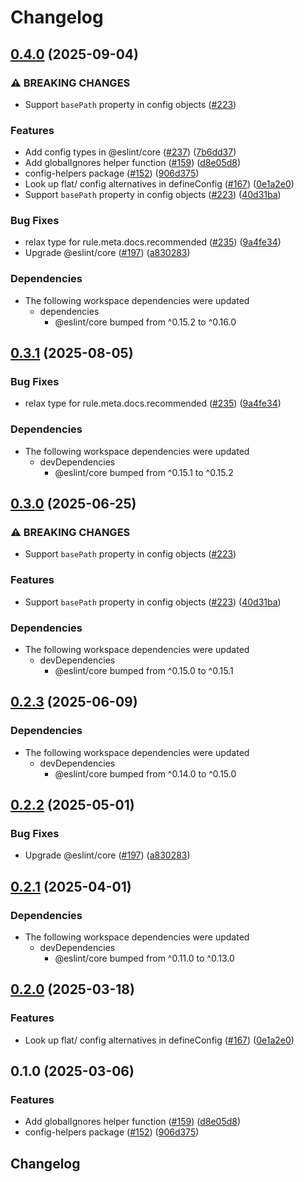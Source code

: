 # Changelog

## [0.4.0](https://github.com/eryue0220/eslint-rewrite/compare/config-helpers-v0.3.1...config-helpers-v0.4.0) (2025-09-04)


### ⚠ BREAKING CHANGES

* Support `basePath` property in config objects ([#223](https://github.com/eryue0220/eslint-rewrite/issues/223))

### Features

* Add config types in @eslint/core ([#237](https://github.com/eryue0220/eslint-rewrite/issues/237)) ([7b6dd37](https://github.com/eryue0220/eslint-rewrite/commit/7b6dd370a598ea7fc94fba427a2579342b50b90f))
* Add globalIgnores helper function ([#159](https://github.com/eryue0220/eslint-rewrite/issues/159)) ([d8e05d8](https://github.com/eryue0220/eslint-rewrite/commit/d8e05d8f7272fd0db351829ced856dac4eed030b))
* config-helpers package ([#152](https://github.com/eryue0220/eslint-rewrite/issues/152)) ([906d375](https://github.com/eryue0220/eslint-rewrite/commit/906d37513ca59da7568aa1895ca786e69c69a07f))
* Look up flat/ config alternatives in defineConfig ([#167](https://github.com/eryue0220/eslint-rewrite/issues/167)) ([0e1a2e0](https://github.com/eryue0220/eslint-rewrite/commit/0e1a2e0f04f72fed0fd5645c1355d90335664a7a))
* Support `basePath` property in config objects ([#223](https://github.com/eryue0220/eslint-rewrite/issues/223)) ([40d31ba](https://github.com/eryue0220/eslint-rewrite/commit/40d31ba42a9fe0da10b6ca5e1b10f1f2b10c5f90))


### Bug Fixes

* relax type for rule.meta.docs.recommended ([#235](https://github.com/eryue0220/eslint-rewrite/issues/235)) ([9a4fe34](https://github.com/eryue0220/eslint-rewrite/commit/9a4fe343c309b7a000ffb5cd420b557809e4d58e))
* Upgrade @eslint/core ([#197](https://github.com/eryue0220/eslint-rewrite/issues/197)) ([a830283](https://github.com/eryue0220/eslint-rewrite/commit/a830283cd05a7a471aeec5f4589491f3c4092986))


### Dependencies

* The following workspace dependencies were updated
  * dependencies
    * @eslint/core bumped from ^0.15.2 to ^0.16.0

## [0.3.1](https://github.com/eslint/rewrite/compare/config-helpers-v0.3.0...config-helpers-v0.3.1) (2025-08-05)


### Bug Fixes

* relax type for rule.meta.docs.recommended ([#235](https://github.com/eslint/rewrite/issues/235)) ([9a4fe34](https://github.com/eslint/rewrite/commit/9a4fe343c309b7a000ffb5cd420b557809e4d58e))


### Dependencies

* The following workspace dependencies were updated
  * devDependencies
    * @eslint/core bumped from ^0.15.1 to ^0.15.2

## [0.3.0](https://github.com/eslint/rewrite/compare/config-helpers-v0.2.3...config-helpers-v0.3.0) (2025-06-25)


### ⚠ BREAKING CHANGES

* Support `basePath` property in config objects ([#223](https://github.com/eslint/rewrite/issues/223))

### Features

* Support `basePath` property in config objects ([#223](https://github.com/eslint/rewrite/issues/223)) ([40d31ba](https://github.com/eslint/rewrite/commit/40d31ba42a9fe0da10b6ca5e1b10f1f2b10c5f90))


### Dependencies

* The following workspace dependencies were updated
  * devDependencies
    * @eslint/core bumped from ^0.15.0 to ^0.15.1

## [0.2.3](https://github.com/eslint/rewrite/compare/config-helpers-v0.2.2...config-helpers-v0.2.3) (2025-06-09)


### Dependencies

* The following workspace dependencies were updated
  * devDependencies
    * @eslint/core bumped from ^0.14.0 to ^0.15.0

## [0.2.2](https://github.com/eslint/rewrite/compare/config-helpers-v0.2.1...config-helpers-v0.2.2) (2025-05-01)


### Bug Fixes

* Upgrade @eslint/core ([#197](https://github.com/eslint/rewrite/issues/197)) ([a830283](https://github.com/eslint/rewrite/commit/a830283cd05a7a471aeec5f4589491f3c4092986))

## [0.2.1](https://github.com/eslint/rewrite/compare/config-helpers-v0.2.0...config-helpers-v0.2.1) (2025-04-01)


### Dependencies

* The following workspace dependencies were updated
  * devDependencies
    * @eslint/core bumped from ^0.11.0 to ^0.13.0

## [0.2.0](https://github.com/eslint/rewrite/compare/config-helpers-v0.1.0...config-helpers-v0.2.0) (2025-03-18)


### Features

* Look up flat/ config alternatives in defineConfig ([#167](https://github.com/eslint/rewrite/issues/167)) ([0e1a2e0](https://github.com/eslint/rewrite/commit/0e1a2e0f04f72fed0fd5645c1355d90335664a7a))

## 0.1.0 (2025-03-06)


### Features

* Add globalIgnores helper function ([#159](https://github.com/eslint/rewrite/issues/159)) ([d8e05d8](https://github.com/eslint/rewrite/commit/d8e05d8f7272fd0db351829ced856dac4eed030b))
* config-helpers package ([#152](https://github.com/eslint/rewrite/issues/152)) ([906d375](https://github.com/eslint/rewrite/commit/906d37513ca59da7568aa1895ca786e69c69a07f))

## Changelog
